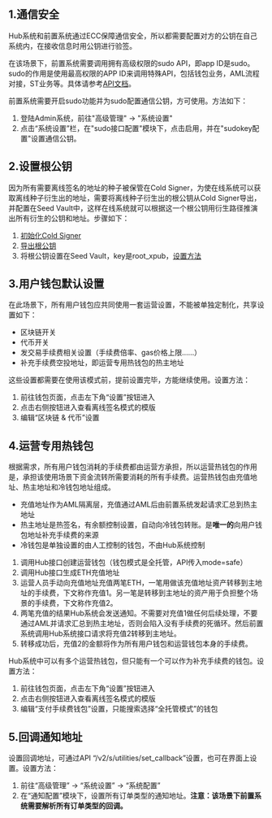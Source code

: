 ## 1.通信安全

Hub系统和前置系统通过ECC保障通信安全，所以都需要配置对方的公钥在自己系统内，在接收信息时用公钥进行验签。

在该场景下，前置系统需要调用拥有高级权限的sudo API，即app ID是sudo。sudo的作用是使用最高权限的APP ID来调用特殊API，包括钱包业务，AML流程对接，ST业务等。具体请参考[API文档](https://shimo.im/sheets/loqeWmQme2tXmzAn/MODOC)。

前置系统需要开启sudo功能并为sudo配置通信公钥，方可使用。方法如下：
1. 登陆Admin系统，前往"高级管理" -> "系统设置"
2. 点击“系统设置”栏，在"sudo接口配置"模块下，点击启用，并在"sudokey配置"设置通信公钥。

## 2.设置根公钥

因为所有需要离线签名的地址的种子被保管在Cold Signer，为使在线系统可以获取离线种子衍生出的地址，需要将离线种子衍生出的根公钥从Cold Signer导出，并配置在Seed Vault中，这样在线系统就可以根据这一个根公钥用衍生路径推演出所有衍生的公钥和地址。步骤如下：
1. [初始化Cold Signer](cold-signer-tutorial.html)
2. [导出根公钥](cold-signer-tutorial.html)
3. 将根公钥设置在Seed Vault，key是root_xpub，[设置方法](seed-data.html)

## 3.用户钱包默认设置

在此场景下，所有用户钱包应共同使用一套运营设置，不能被单独定制化，共享设置如下：

  * 区块链开关
  * 代币开关
  * 发交易手续费相关设置（手续费倍率、gas价格上限......）
  * 补充手续费空投地址，即运营专用热钱包的热主地址

这些设置都需要在使用该模式前，提前设置完毕，方能继续使用。设置方法：
1. 前往钱包页面，点击左下角“设置”按钮进入
2. 点击右侧按钮进入查看离线签名模式的模版
3. 编辑“区块链 & 代币”设置

## 4.运营专用热钱包

根据需求，所有用户钱包消耗的手续费都由运营方承担，所以运营热钱包的作用是，承担该使用场景下资金流转所需要消耗的所有手续费。运营热钱包由充值地址、热主地址和冷钱包地址组成。

* 充值地址作为AML隔离层，充值通过AML后由前置系统发起请求汇总到热主地址
* 热主地址是热签名，有余额控制设置，自动向冷钱包转账。是**唯一的**向用户钱包地址补充手续费的来源
* 冷钱包是单独设置的由人工控制的钱包，不由Hub系统控制

1. 调用Hub接口创建运营钱包（钱包模式是全托管，API传入mode=safe）
2. 调用Hub接口生成ETH充值地址
3. 运营人员手动向充值地址充值两笔ETH，一笔用做该充值地址资产转移到主地址的手续费，下文称作充值1。另一笔是转移到主地址的资产用于负担整个场景的手续费，下文称作充值2。
4. 两笔充值的结果Hub系统会发送通知。不需要对充值1做任何后续处理，不要通过AML并请求汇总到热主地址，否则会陷入没有手续费的死循环。然后前置系统调用Hub系统接口请求将充值2转移到主地址。
5. 转移成功后，充值2的金额将作为所有用户钱包和运营钱包本身的手续费。

Hub系统中可以有多个运营热钱包，但只能有一个可以作为补充手续费的钱包。设置方法：
1. 前往钱包页面，点击左下角“设置”按钮进入
2. 点击右侧按钮进入查看离线签名模式的模版
3. 编辑“支付手续费钱包”设置，只能搜索选择“全托管模式”的钱包


## 5.回调通知地址

设置回调地址，可通过API “/v2/s/utilities/set_callback”设置，也可在界面上设置。设置方法：
1. 前往“高级管理” -> “系统设置” -> “系统配置”
2. 在“通知配置”模块下，设置所有订单类型的通知地址。**注意：该场景下前置系统需要解析所有订单类型的回调。**